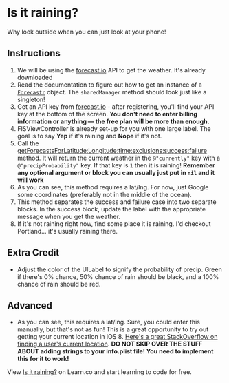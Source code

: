 

# Is it raining?

Why look outside when you can just look at your phone!

## Instructions

  1. We will be using the [forecast.io](https://developer.forecast.io/) API to get the weather. It's already downloaded
  2. Read the documentation to figure out how to get an instance of a [`Forecastr`](https://github.com/iwasrobbed/Forecastr) object. The `sharedManager` method should look just like a singleton!
  3. Get an API key from [forecast.io](https://developer.forecast.io/register)
    - after registering, you'll find your API key at the bottom of the screen.
      **You don't need to enter billing information or anything — the free plan will be more than enough.**
  4. FISViewController is already set-up for you with one large label. The goal is to say **Yep** if it's raining and **Nope** if it's not. 
  5. Call the [getForecastsForLatitude:Longitude:time:exclusions:success:failure](http://cocoadocs.org/docsets/Forecastr/0.1.2/Classes/Forecastr.html#//api/name/getForecastForLatitude:longitude:time:exclusions:success:failure:) method. It will return the current weather in the `@"currently"` key with a `@"precipProbability"` key. If that key is `1` then it is raining! **Remember any optional argument or block you can usually just put in `nil` and it will work**
  6. As you can see, this method requires a lat/lng. For now, just Google some coordinates (preferably not in the middle of the ocean). 
  7. This method separates the success and failure case into two separate blocks. In the success block, update the label with the appropriate message when you get the weather.
  8. If it's not raining right now, find some place it is raining. I'd checkout Portland... it's usually raining there.

## Extra Credit

  * Adjust the color of the UILabel to signify the probability of precip. Green if there's 0% chance, 50% chance of rain should be black, and a 100% chance of rain should be red.

## Advanced

  * As you can see, this requires a lat/lng. Sure, you could enter this manually, but that's not as fun! This is a great opportunity to try out getting your current location in iOS 8. <a href="http://stackoverflow.com/questions/26134641/how-to-get-current-location-lat-long-in-ios-8">Here's a great StackOverflow on finding a user's current location</a>.
   **DO NOT SKIP OVER THE STUFF ABOUT adding strings to your info.plist file! You need to implement this for it to work!**


<p data-visibility='hidden'>View <a href='https://learn.co/lessons/gunna-rain' title='Is it raining?'>Is it raining?</a> on Learn.co and start learning to code for free.</p>
